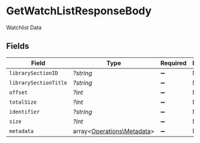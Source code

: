 # GetWatchListResponseBody

Watchlist Data


## Fields

| Field                                                             | Type                                                              | Required                                                          | Description                                                       |
| ----------------------------------------------------------------- | ----------------------------------------------------------------- | ----------------------------------------------------------------- | ----------------------------------------------------------------- |
| `librarySectionID`                                                | *?string*                                                         | :heavy_minus_sign:                                                | N/A                                                               |
| `librarySectionTitle`                                             | *?string*                                                         | :heavy_minus_sign:                                                | N/A                                                               |
| `offset`                                                          | *?int*                                                            | :heavy_minus_sign:                                                | N/A                                                               |
| `totalSize`                                                       | *?int*                                                            | :heavy_minus_sign:                                                | N/A                                                               |
| `identifier`                                                      | *?string*                                                         | :heavy_minus_sign:                                                | N/A                                                               |
| `size`                                                            | *?int*                                                            | :heavy_minus_sign:                                                | N/A                                                               |
| `metadata`                                                        | array<[Operations\Metadata](../../Models/Operations/Metadata.md)> | :heavy_minus_sign:                                                | N/A                                                               |
